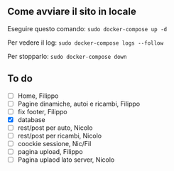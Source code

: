 ## Come avviare il sito in locale
Eseguire questo comando:
`sudo docker-compose up -d`

Per vedere il log:
`sudo docker-compose logs --follow`

Per stopparlo:
`sudo docker-compose down`

## To do
- [ ] Home, Filippo
- [ ] Pagine dinamiche, autoi e ricambi, Filippo
- [ ] fix footer, Filippo
- [X] database
- [ ] rest/post per auto, Nicolo
- [ ] rest/post per ricambi, Nicolo
- [ ] coockie sessione, Nic/Fil
- [ ] pagina upload, Filippo
- [ ] Pagina uplaod lato server, Nicolo